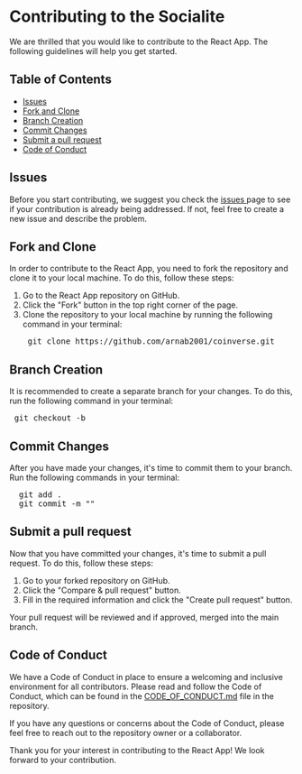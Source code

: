 <h1> Contributing to the Socialite </h1>
<p> We are thrilled that you would like to contribute to the React App. The following guidelines will help you get started. </p>
<h2> Table of Contents </h2>
<ul> 
  <li> <a href="#Issues"> Issues </a> </li>
  <li> <a href="#Fork-and-Clone"> Fork and Clone </a> </li>
  <li> <a href="#Branch-Creation"> Branch Creation </a> </li>
  <li> <a href="#Commit-Changes"> Commit Changes </a> </li>
  <li> <a href="#Submit-a-pull-request"> Submit a pull request </a> </li>
  <li> <a href="#Code-of-Conduct"> Code of Conduct </a> </li>
</ul>
<h2 id="Issues"> Issues </h2>
<p> Before you start contributing, we suggest you check the <a href="https://github.com/arnab2001/socialite/issues"> issues </a> page to see if your contribution is already being addressed. If not, feel free to create a new issue and describe the problem. </p>
<h2 id="Fork-and-Clone"> Fork and Clone </h2>
<p> In order to contribute to the React App, you need to fork the repository and clone it to your local machine. To do this, follow these steps: </p>
<ol>
  <li> Go to the React App repository on GitHub. </li>
  <li> Click the "Fork" button in the top right corner of the page. </li>
  <li> Clone the repository to your local machine by running the following command in your terminal:
    <pre> git clone https://github.com/arnab2001/coinverse.git </pre>
  </li>
</ol>
<h2 id="Branch-Creation"> Branch Creation </h2>
<p> It is recommended to create a separate branch for your changes. To do this, run the following command in your terminal: </p>
<pre> git checkout -b <branch-name> </pre>
<h2 id="Commit-Changes"> Commit Changes </h2>
<p> After you have made your changes, it's time to commit them to your branch. Run the following commands in your terminal: </p>
<pre>
  git add .
  git commit -m "<your commit message>"
</pre>
<h2 id="Submit-a-pull-request"> Submit a pull request </h2>
<p> Now that you have committed your changes, it's time to submit a pull request. To do this, follow these steps: </p>
<ol>
  <li> Go to your forked repository on GitHub. </li>
  <li> Click the "Compare & pull request" button. </li>
  <li> Fill in the required information and click the "Create pull request" button. </li>
</ol>
<p> Your pull request will be reviewed and if approved, merged into the main branch. </p>
<h2 id="Code-of-Conduct"> Code of Conduct </h2>
<p> We have a Code of Conduct in place to ensure a welcoming and inclusive environment for all contributors. Please read and follow the Code of Conduct, which can be found in the <a href="https://github.com/arnab2001/Coinverse/blob/main/CODE_OF_CONDUCT.md">CODE_OF_CONDUCT.md</a> file in the repository. </p>
<p> If you have any questions or concerns about the Code of Conduct, please feel free to reach out to the repository owner or a collaborator. </p>
<p> Thank you for your interest in contributing to the React App! We look forward to your contribution. </p>
